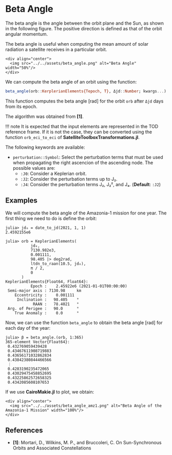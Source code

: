 Beta Angle
==========

The beta angle is the angle between the orbit plane and the Sun, as shown in the following
figure. The positive direction is defined as that of the orbit angular momentum.

The beta angle is useful when computing the mean amount of solar radiation a satellite
receives in a particular orbit.

```@raw html
<div align="center">
  <img src="../../assets/beta_angle.png" alt="Beta Angle" width="50%"/>
</div>
```

We can compute the beta angle of an orbit using the function:

```julia
beta_angle(orb::KerplerianElements{Tepoch, T}, Δjd::Number; kwargs...) -> Float64
```

This function computes the beta angle [rad] for the orbit `orb` after `Δjd` days from its
epoch.

The algorithm was obtained from **[1]**.

!!! note
    It is expected that the input elements are represented in the TOD reference frame. If it
    is not the case, they can be converted using the function `orb_eci_to_eci` of
    **SatelliteToolboxTransformations.jl**.

The following keywords are available:

- `perturbation::Symbol`: Select the perturbation terms that must be used when propagating
  the right ascencion of the ascending node. The possible values are:
    - `:J0`: Consider a Keplerian orbit.
    - `:J2`: Consider the perturbation terms up to J₂.
    - `:J4`: Consider the perturbation terms J₂, J₂², and J₄.
    (**Default**: `:J2`)

## Examples

We will compute the beta angle of the Amazonia-1 mission for one year. The first thing we
need to do is define the orbit:

```julia-repl
julia> jd₀ = date_to_jd(2021, 1, 1)
2.4592155e6

julia> orb = KeplerianElements(
           jd₀,
           7130.982e3,
           0.001111,
           98.405 |> deg2rad,
           ltdn_to_raan(10.5, jd₀),
           π / 2,
           0
       )
KeplerianElements{Float64, Float64}:
           Epoch :    2.45922e6 (2021-01-01T00:00:00)
 Semi-major axis : 7130.98     km
    Eccentricity :    0.001111
     Inclination :   98.405    °
            RAAN :   78.4021   °
 Arg. of Perigee :   90.0      °
    True Anomaly :    0.0      °
```

Now, we can use the function `beta_angle` to obtain the beta angle [rad] for each day of the
year:

```julia-repl
julia> β = beta_angle.(orb, 1:365)
365-element Vector{Float64}:
 0.432769059439428
 0.43467611908719883
 0.43656171032862834
 0.43842380844466566
 ⋮
 0.4283190235472065
 0.43029475458852695
 0.43225862572658325
 0.4342085608107653
```

If we use **CairoMakie.jl** to plot, we obtain:

```@raw html
<div align="center">
  <img src="../../assets/beta_angle_amz1.png" alt="Beta Angle of the Amazonia-1 Mission" width="100%"/>
</div>
```

## References

- **[1]**: Mortari, D., Wilkins, M. P., and Bruccoleri, C.  On Sun-Synchronous Orbits and
  Associated Constellations
